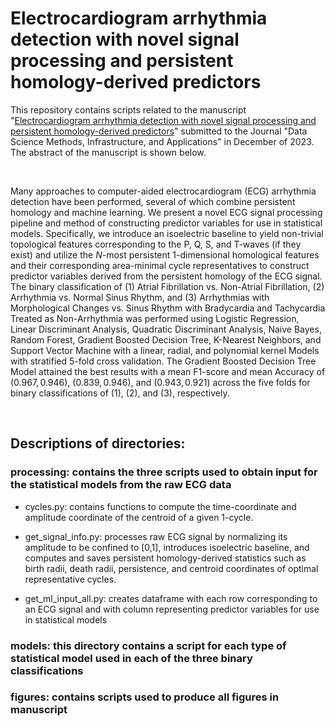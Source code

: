 # Electrocardiogram arrhythmia detection with novel signal processing and persistent homology-derived predictors
This repository contains scripts related to the manuscript "[Electrocardiogram arrhythmia detection with novel signal processing and persistent homology-derived predictors](https://datasciencehub.net/system/files/ds-paper-790.pdf)" submitted to the Journal "Data Science Methods, Infrastructure, and Applications" in December of 2023. The abstract of the manuscript is shown below.

<br>

Many approaches to computer-aided electrocardiogram (ECG) arrhythmia detection have been performed, several of which combine persistent homology and machine learning. We present a novel ECG signal processing pipeline and method of constructing predictor variables for use in statistical models. Specifically, we introduce an isoelectric baseline to yield non-trivial topological features corresponding to the P, Q, S, and T-waves (if they exist) and utilize the $N$-most persistent 1-dimensional homological features and their corresponding area-minimal cycle representatives to construct predictor variables derived from the persistent homology of the ECG signal. The binary classification of (1) Atrial Fibrillation vs. Non-Atrial Fibrillation, (2) Arrhythmia vs. Normal Sinus Rhythm, and (3) Arrhythmias with Morphological Changes vs. Sinus Rhythm with Bradycardia and Tachycardia Treated as Non-Arrhythmia was performed using Logistic Regression, Linear Discriminant Analysis, Quadratic Discriminant Analysis, Naive Bayes, Random Forest, Gradient Boosted Decision Tree, K-Nearest Neighbors, and Support Vector Machine with a linear, radial, and polynomial kernel Models with stratified 5-fold cross validation. The Gradient Boosted Decision Tree Model attained the best results with a mean F1-score and mean Accuracy of $(0.967,0.946)$, $(0.839,0.946)$, and $(0.943,0.921)$ across the five folds for binary classifications of (1), (2), and (3), respectively.

<br>

## Descriptions of directories:

### processing: contains the three scripts used to obtain input for the statistical models from the raw ECG data

* cycles.py: contains functions to compute the time-coordinate and amplitude coordinate of the centroid of a given 1-cycle.

* get_signal_info.py: processes raw ECG signal by normalizing its amplitude to be confined to [0,1], introduces isoelectric baseline, and computes and saves persistent homology-derived statistics such as birth radii, death radii, persistence, and centroid coordinates of optimal representative cycles.

* get_ml_input_all.py: creates dataframe with each row corresponding to an ECG signal and with column representing predictor variables for use in statistical models

### models: this directory contains a script for each type of statistical model used in each of the three binary classifications

### figures: contains scripts used to produce all figures in manuscript

